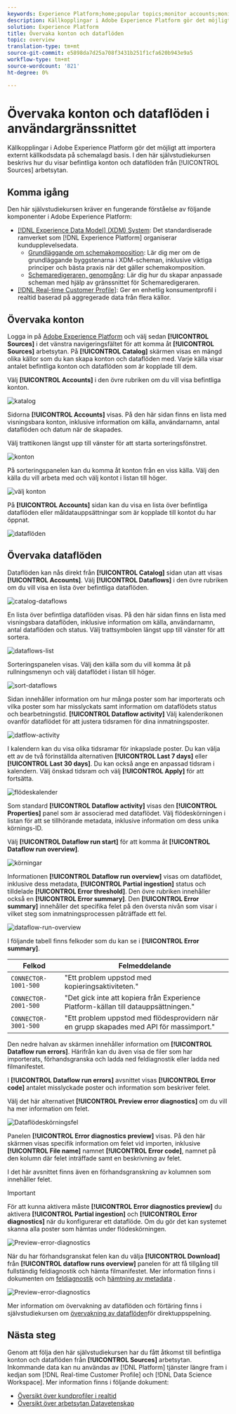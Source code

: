 ```yaml
---
keywords: Experience Platform;home;popular topics;monitor accounts;monitor dataflows;data flows
description: Källkopplingar i Adobe Experience Platform gör det möjligt att importera externt källkodsdata på schemalagd basis. I den här självstudiekursen beskrivs hur du visar befintliga konton och dataflöden från arbetsytan Källor.
solution: Experience Platform
title: Övervaka konton och dataflöden
topic: overview
translation-type: tm+mt
source-git-commit: e5898da7d25a708f3431b251f1cfa620b943e9a5
workflow-type: tm+mt
source-wordcount: '821'
ht-degree: 0%

---
```



# Övervaka konton och dataflöden i användargränssnittet

Källkopplingar i Adobe Experience Platform gör det möjligt att importera externt källkodsdata på schemalagd basis. I den här självstudiekursen beskrivs hur du visar befintliga konton och dataflöden från [!UICONTROL Sources] arbetsytan.

## Komma igång

Den här självstudiekursen kräver en fungerande förståelse av följande komponenter i Adobe Experience Platform:

- [[!DNL Experience Data Model] (XDM) System](../../../xdm/home.md): Det standardiserade ramverket som [!DNL Experience Platform] organiserar kundupplevelsedata.
   - [Grundläggande om schemakomposition](../../../xdm/schema/composition.md): Lär dig mer om de grundläggande byggstenarna i XDM-scheman, inklusive viktiga principer och bästa praxis när det gäller schemakomposition.
   - [Schemaredigeraren, genomgång](../../../xdm/tutorials/create-schema-ui.md): Lär dig hur du skapar anpassade scheman med hjälp av gränssnittet för Schemaredigeraren.
- [[!DNL Real-time Customer Profile]](../../../profile/home.md): Ger en enhetlig konsumentprofil i realtid baserad på aggregerade data från flera källor.

## Övervaka konton

Logga in på [Adobe Experience Platform](https://platform.adobe.com) och välj sedan **[!UICONTROL Sources]** i det vänstra navigeringsfältet för att komma åt **[!UICONTROL Sources]** arbetsytan. På **[!UICONTROL Catalog]** skärmen visas en mängd olika källor som du kan skapa konton och dataflöden med. Varje källa visar antalet befintliga konton och dataflöden som är kopplade till dem.

Välj **[!UICONTROL Accounts]** i den övre rubriken om du vill visa befintliga konton.

![katalog](../../images/tutorials/monitor/catalog-accounts.png)

Sidorna **[!UICONTROL Accounts]** visas. På den här sidan finns en lista med visningsbara konton, inklusive information om källa, användarnamn, antal dataflöden och datum när de skapades.

Välj trattikonen längst upp till vänster för att starta sorteringsfönstret.

![konton](../../images/tutorials/monitor/accounts-list.png)

På sorteringspanelen kan du komma åt konton från en viss källa. Välj den källa du vill arbeta med och välj kontot i listan till höger.

![välj konton](../../images/tutorials/monitor/accounts-sort.png)

På **[!UICONTROL Accounts]** sidan kan du visa en lista över befintliga dataflöden eller måldatauppsättningar som är kopplade till kontot du har öppnat.

![dataflöden](../../images/tutorials/monitor/dataflows.png)

## Övervaka dataflöden

Dataflöden kan nås direkt från **[!UICONTROL Catalog]** sidan utan att visas **[!UICONTROL Accounts]**. Välj **[!UICONTROL Dataflows]** i den övre rubriken om du vill visa en lista över befintliga dataflöden.

![catalog-dataflows](../../images/tutorials/monitor/catalog-dataflows.png)

En lista över befintliga dataflöden visas. På den här sidan finns en lista med visningsbara dataflöden, inklusive information om källa, användarnamn, antal dataflöden och status. Välj trattsymbolen längst upp till vänster för att sortera.

![dataflows-list](../../images/tutorials/monitor/dataflows-list.png)

Sorteringspanelen visas. Välj den källa som du vill komma åt på rullningsmenyn och välj dataflödet i listan till höger.

![sort-dataflows](../../images/tutorials/monitor/dataflows-sort.png)

Sidan innehåller information om hur många poster som har importerats och vilka poster som har misslyckats samt information om dataflödets status och bearbetningstid. **[!UICONTROL Dataflow activity]** Välj kalenderikonen ovanför dataflödet för att justera tidsramen för dina inmatningsposter.

![datflow-activity](../../images/tutorials/monitor/dataflow-activity.png)

I kalendern kan du visa olika tidsramar för inkapslade poster. Du kan välja ett av de två förinställda alternativen **[!UICONTROL Last 7 days]** eller **[!UICONTROL Last 30 days]**. Du kan också ange en anpassad tidsram i kalendern. Välj önskad tidsram och välj **[!UICONTROL Apply]** för att fortsätta.

![flödeskalender](../../images/tutorials/monitor/flow-calendar.png)

Som standard **[!UICONTROL Dataflow activity]** visas den **[!UICONTROL Properties]** panel som är associerad med dataflödet. Välj flödeskörningen i listan för att se tillhörande metadata, inklusive information om dess unika körnings-ID.

Välj **[!UICONTROL Dataflow run start]** för att komma åt **[!UICONTROL Dataflow run overview]**.

![körningar](../../images/tutorials/monitor/run-metadata.png)

Informationen **[!UICONTROL Dataflow run overview]** visas om dataflödet, inklusive dess metadata, **[!UICONTROL Partial ingestion]** status och tilldelade **[!UICONTROL Error threshold]**. Den övre rubriken innehåller också en **[!UICONTROL Error summary]**. Den **[!UICONTROL Error summary]** innehåller det specifika felet på den översta nivån som visar i vilket steg som inmatningsprocessen påträffade ett fel.

![dataflow-run-overview](../../images/tutorials/monitor/dataflow-run-overview.png)

I följande tabell finns felkoder som du kan se i **[!UICONTROL Error summary]**.

| Felkod | Felmeddelande |
| ---------- | ----------- |
| `CONNECTOR-1001-500` | &quot;Ett problem uppstod med kopieringsaktiviteten.&quot; |
| `CONNECTOR-2001-500` | &quot;Det gick inte att kopiera från Experience Platform-källan till datauppsättningen.&quot; |
| `CONNECTOR-3001-500` | &quot;Ett problem uppstod med flödesprovidern när en grupp skapades med API för massimport.&quot; |

Den nedre halvan av skärmen innehåller information om **[!UICONTROL Dataflow run errors]**. Härifrån kan du även visa de filer som har importerats, förhandsgranska och ladda ned feldiagnostik eller ladda ned filmanifestet.

I **[!UICONTROL Dataflow run errors]** avsnittet visas **[!UICONTROL Error code]** antalet misslyckade poster och information som beskriver felet.

Välj det här alternativet **[!UICONTROL Preview error diagnostics]** om du vill ha mer information om felet.

![Dataflödeskörningsfel](../../images/tutorials/monitor/dataflow-run-errors.png)

Panelen **[!UICONTROL Error diagnostics preview]** visas. På den här skärmen visas specifik information om felet vid importen, inklusive **[!UICONTROL File name]** namnet **[!UICONTROL Error code]**, namnet på den kolumn där felet inträffade samt en beskrivning av felet.

I det här avsnittet finns även en förhandsgranskning av kolumnen som innehåller felet.

>[!IMPORTANT]
>
>För att kunna aktivera måste **[!UICONTROL Error diagnostics preview]** du aktivera **[!UICONTROL Partial ingestion]** och **[!UICONTROL Error diagnostics]** när du konfigurerar ett dataflöde. Om du gör det kan systemet skanna alla poster som hämtas under flödeskörningen.

![Preview-error-diagnostics](../../images/tutorials/monitor/preview-error-diagnostics.png)

När du har förhandsgranskat felen kan du välja **[!UICONTROL Download]** från **[!UICONTROL dataflow runs overview]** panelen för att få tillgång till fullständig feldiagnostik och hämta filmanifestet. Mer information finns i dokumenten om [feldiagnostik](../../../ingestion/batch-ingestion/partial.md#retrieve-errors) och [hämtning av metadata](../../../ingestion/batch-ingestion/partial.md#download-metadata) .

![Preview-error-diagnostics](../../images/tutorials/monitor/download.png)

Mer information om övervakning av dataflöden och förtäring finns i självstudiekursen om [övervakning av dataflöden](../../../ingestion/quality/monitor-data-flows.md)för direktuppspelning.

## Nästa steg

Genom att följa den här självstudiekursen har du fått åtkomst till befintliga konton och dataflöden från **[!UICONTROL Sources]** arbetsytan. Inkommande data kan nu användas av [!DNL Platform] tjänster längre fram i kedjan som [!DNL Real-time Customer Profile] och [!DNL Data Science Workspace]. Mer information finns i följande dokument:

- [Översikt över kundprofiler i realtid](../../../profile/home.md)
- [Översikt över arbetsytan Datavetenskap](../../../data-science-workspace/home.md)
